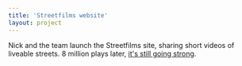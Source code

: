 ```yaml
---
title: 'Streetfilms website'
layout: project
---
```


Nick and the team launch the Streetfilms site, sharing short videos of liveable streets. 8 million plays later, [it's still going strong](http://www.streetfilms.org/).
